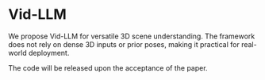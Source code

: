 # Vid-LLM
We propose Vid-LLM  for versatile 3D scene understanding. The framework does not rely on dense 3D inputs or prior poses, making it practical for real-world deployment.

The code will be released upon the acceptance of the paper.
